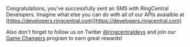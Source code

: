 Congratulations, you've successfully sent an SMS with RingCentral Developers.  Imagine what else you can do with all of our APIs avaialble at [https://developers.ringcentral.com](https://developers.ringcentral.com)

Also don't forget to follow us on Twitter [@ringcentraldevs](https://twitter.com/ringcentraldevs) and join our [Game Changers](https://gamechanging.dev) program to earn great rewards!